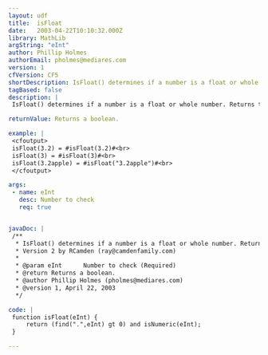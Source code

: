 ```yaml
---
layout: udf
title:  isFloat
date:   2003-04-22T10:10:32.000Z
library: MathLib
argString: "eInt"
author: Phillip Holmes
authorEmail: pholmes@mediares.com
version: 1
cfVersion: CF5
shortDescription: IsFloat() determines if a number is a float or whole number. Returns true for float.
tagBased: false
description: |
 IsFloat() determines if a number is a float or whole number. Returns true for float.

returnValue: Returns a boolean.

example: |
 <cfoutput>
 isFloat(3.2) = #isFloat(3.2)#<br>
 isFloat(3) = #isFloat(3)#<br>
 isFloat(3.2apple) = #isFloat("3.2apple")#<br>
 </cfoutput>

args:
 - name: eInt
   desc: Number to check
   req: true


javaDoc: |
 /**
  * IsFloat() determines if a number is a float or whole number. Returns true for float.
  * Version 2 by RCamden (ray@camdenfamily.com)
  * 
  * @param eInt      Number to check (Required)
  * @return Returns a boolean. 
  * @author Phillip Holmes (pholmes@mediares.com) 
  * @version 1, April 22, 2003 
  */

code: |
 function isFloat(eInt) {
     return (find(".",eInt) gt 0) and isNumeric(eInt);
 }

---
```


